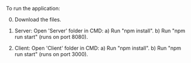 To run the application:

0) Download the files.

1) Server:
Open 'Server' folder in CMD: 
a) Run "npm install".
b) Run "npm run start" (runs on port 8080).

2) Client:
Open 'Client' folder in CMD: 
a) Run "npm install".
b) Run "npm run start" (runs on port 3000).